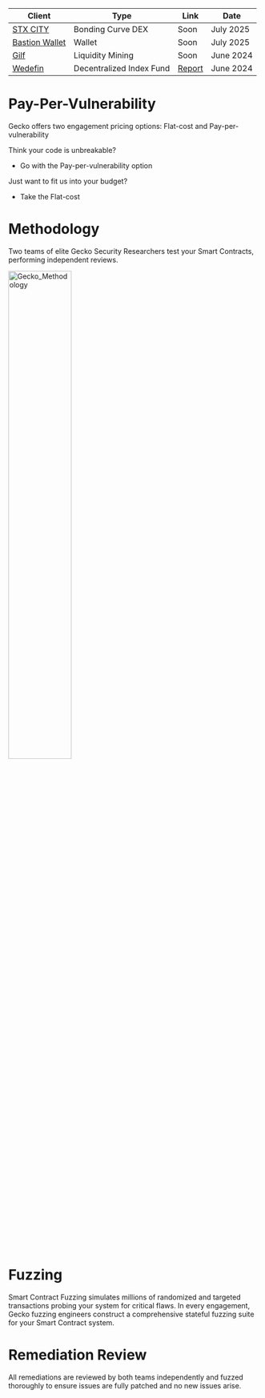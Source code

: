 | Client                              | Type                     | Link       | Date      |
| ----------------------------------- | ------------------------ | ---------- | --------- |
| [STX CITY](https://stx.city/)                            | Bonding Curve DEX        | Soon       | July 2025 |
| [Bastion Wallet](https://bastionwallet.io/)                      | Wallet                   | Soon       | July 2025 |
| [Gilf](https://www.glif.io/en)      | Liquidity Mining         | Soon       | June 2024 |
| [Wedefin](https://www.wedefin.com/) | Decentralized Index Fund | [Report]() | June 2024 |

# Pay-Per-Vulnerability
Gecko offers two engagement pricing options: Flat-cost and Pay-per-vulnerability

Think your code is unbreakable?
- Go with the Pay-per-vulnerability option

Just want to fit us into your budget?
- Take the Flat-cost



# Methodology
Two teams of elite Gecko Security Researchers test your Smart Contracts, performing independent reviews.

<img src="https://github.com/Gecko-Security/audits/assets/22000925/aab80640-a28a-4ee3-9735-190fa4121efc" alt="Gecko_Methodology" style="width: 50%;" />

# Fuzzing
Smart Contract Fuzzing simulates millions of randomized and targeted transactions probing your system for critical flaws.
In every engagement, Gecko fuzzing engineers construct a comprehensive stateful fuzzing suite for your Smart Contract system.

# Remediation Review
All remediations are reviewed by both teams independently and fuzzed thoroughly to ensure issues are fully patched and no new issues arise.
